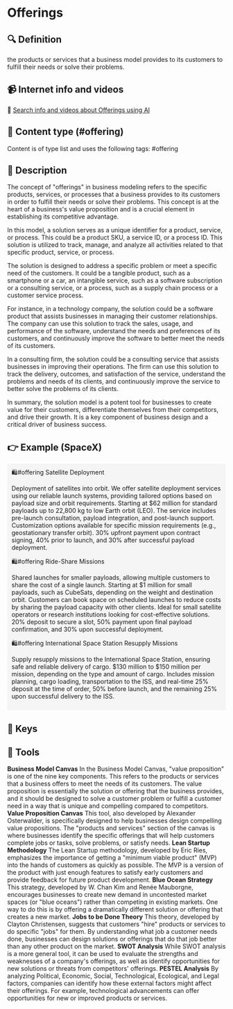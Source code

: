
# Offerings


## 🔍 Definition
the products or services that a business model provides to its customers to fulfill their needs or solve their problems.


## 📹 Internet info and videos
🤖 [Search info and videos about Offerings using AI](https://www.perplexity.ai/search?q=videos+about+Offerings:+the+products+or+services+that+a+business+model+provides+to+its+customers+to+fulfill+their+needs+or+solve+their+problems.
)

## 📰 Content type (#offering)
Content is of type list and uses the following tags: #offering


## 📖 Description
The concept of "offerings" in business modeling refers to the specific products, services, or processes that a business provides to its customers in order to fulfill their needs or solve their problems. This concept is at the heart of a business's value proposition and is a crucial element in establishing its competitive advantage.

In this model, a solution serves as a unique identifier for a product, service, or process. This could be a product SKU, a service ID, or a process ID. This solution is utilized to track, manage, and analyze all activities related to that specific product, service, or process.

The solution is designed to address a specific problem or meet a specific need of the customers. It could be a tangible product, such as a smartphone or a car, an intangible service, such as a software subscription or a consulting service, or a process, such as a supply chain process or a customer service process.

For instance, in a technology company, the solution could be a software product that assists businesses in managing their customer relationships. The company can use this solution to track the sales, usage, and performance of the software, understand the needs and preferences of its customers, and continuously improve the software to better meet the needs of its customers.

In a consulting firm, the solution could be a consulting service that assists businesses in improving their operations. The firm can use this solution to track the delivery, outcomes, and satisfaction of the service, understand the problems and needs of its clients, and continuously improve the service to better solve the problems of its clients.

In summary, the solution model is a potent tool for businesses to create value for their customers, differentiate themselves from their competitors, and drive their growth. It is a key component of business design and a critical driver of business success.

## 👉 Example (SpaceX)

<div style="background-color: #f5f5f5; padding: 10px;">🛍️#offering Satellite Deployment

Deployment of satellites into orbit. We offer satellite deployment services using our reliable launch systems, providing tailored options based on payload size and orbit requirements. Starting at $62 million for standard payloads up to 22,800 kg to low Earth orbit (LEO).  The service includes pre-launch consultation, payload integration, and post-launch support. Customization options available for specific mission requirements (e.g., geostationary transfer orbit). 30% upfront payment upon contract signing, 40% prior to launch, and 30% after successful payload deployment.

🛍️#offering Ride-Share Missions

Shared launches for smaller payloads, allowing multiple customers to share the cost of a single launch. Starting at $1 million for small payloads, such as CubeSats, depending on the weight and destination orbit. Customers can book space on scheduled launches to reduce costs by sharing the payload capacity with other clients. Ideal for small satellite operators or research institutions looking for cost-effective solutions. 20% deposit to secure a slot, 50% payment upon final payload confirmation, and 30% upon successful deployment.

🛍️#offering International Space Station Resupply Missions

Supply resupply missions to the International Space Station, ensuring safe and reliable delivery of cargo. $130 million to $150 million per mission, depending on the type and amount of cargo. Includes mission planning, cargo loading, transportation to the ISS, and real-time  25% deposit at the time of order, 50% before launch, and the remaining 25% upon successful delivery to the ISS.




</div>

## 🔑 Keys



## 🧰 Tools
**Business Model Canvas**
In the Business Model Canvas, "value proposition" is one of the nine key components. This refers to the products or services that a business offers to meet the needs of its customers. The value proposition is essentially the solution or offering that the business provides, and it should be designed to solve a customer problem or fulfill a customer need in a way that is unique and compelling compared to competitors.
**Value Proposition Canvas**
This tool, also developed by Alexander Osterwalder, is specifically designed to help businesses design compelling value propositions. The "products and services" section of the canvas is where businesses identify the specific offerings that will help customers complete jobs or tasks, solve problems, or satisfy needs.
**Lean Startup Methodology**
The Lean Startup methodology, developed by Eric Ries, emphasizes the importance of getting a "minimum viable product" (MVP) into the hands of customers as quickly as possible. The MVP is a version of the product with just enough features to satisfy early customers and provide feedback for future product development.
**Blue Ocean Strategy**
This strategy, developed by W. Chan Kim and Renée Mauborgne, encourages businesses to create new demand in uncontested market spaces (or "blue oceans") rather than competing in existing markets. One way to do this is by offering a dramatically different solution or offering that creates a new market.
**Jobs to be Done Theory**
This theory, developed by Clayton Christensen, suggests that customers "hire" products or services to do specific "jobs" for them. By understanding what job a customer needs done, businesses can design solutions or offerings that do that job better than any other product on the market.
**SWOT Analysis**
While SWOT analysis is a more general tool, it can be used to evaluate the strengths and weaknesses of a company's offerings, as well as identify opportunities for new solutions or threats from competitors' offerings.
**PESTEL Analysis**
By analyzing Political, Economic, Social, Technological, Ecological, and Legal factors, companies can identify how these external factors might affect their offerings. For example, technological advancements can offer opportunities for new or improved products or services.
